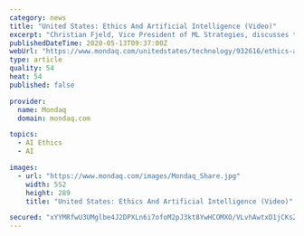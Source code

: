```yaml
---
category: news
title: "United States: Ethics And Artificial Intelligence (Video)"
excerpt: "Christian Fjeld, Vice President of ML Strategies, discusses the possibility of future legislation addressing ethical considerations surrounding artificial intelligence."
publishedDateTime: 2020-05-13T09:37:00Z
webUrl: "https://www.mondaq.com/unitedstates/technology/932616/ethics-and-artificial-intelligence-video"
type: article
quality: 54
heat: 54
published: false

provider:
  name: Mondaq
  domain: mondaq.com

topics:
  - AI Ethics
  - AI

images:
  - url: "https://www.mondaq.com/images/Mondaq_Share.jpg"
    width: 552
    height: 289
    title: "United States: Ethics And Artificial Intelligence (Video)"

secured: "xYYMRfwU3UMglbe4J2DPXLn6i7ofoM2pJ3kt8YwHCOMXO/VLvhAwtxD1jCKsZfqWvo7AgQ6D5tw9y+04UKs40MzdCRB8jCNCPFBGXcGDli+xQpeBB+dLMROagBz/jmsh5Ze2m8NUlBvjdZV3wBCWRvy6cudEpCKjR1fKnIAGlWxK/legz84CABnnRtpKvUXTiLukFpVq8XSZyIHutflYSAoDobTYynkwnfzW24FrsIJPVDKJhXx1qhXrFmddFBROBEWNpWZePAQgm5NW8Kfe8S3eYUMeH31wvxYGn07GMJKcRiFqvMDfzT6/0+GKqZpnM+LNTEmoXgHJ2J5nNpdeqzTdn5Hw0PfvNv8UP+yMUh0qP2G617wTQ7EDR7fniWahOhIFIhU8dr6pcWnboYU/bucxwNrb5P2AyyFFh5a/UGUlZYnWfKTsvQ0apVmkjY3TWtohv83BPcYGnO7wHkWQ/D+j5BMCpg+mSsJzUM03Ucc=;0vwdYCycNbxhMy8G2qGoBA=="
---
```


